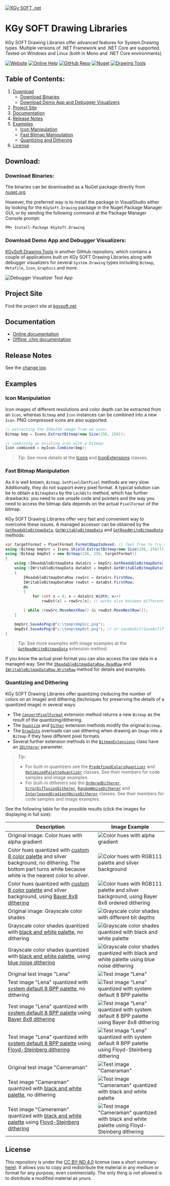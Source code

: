 [![KGy SOFT .net](https:////docs.kgysoft.net/drawing/icons/logo.png)](https://kgysoft.net)

# KGy SOFT Drawing Libraries

KGy SOFT Drawing Libraries offer advanced features for System.Drawing types.
Multiple versions of .NET Framework and .NET Core are supported. Tested on Windows and Linux (both in Mono and .NET Core environments).

[![Website](https://img.shields.io/website/https/kgysoft.net/corelibraries.svg)](https://kgysoft.net/drawing)
[![Online Help](https://img.shields.io/website/https/docs.kgysoft.net/drawing.svg?label=online%20help&up_message=available)](https://docs.kgysoft.net/drawing)
[![GitHub Repo](https://img.shields.io/github/repo-size/koszeggy/KGySoft.Drawing.svg?label=github)](https://github.com/koszeggy/KGySoft.Drawing)
[![Nuget](https://img.shields.io/nuget/vpre/KGySoft.Drawing.svg)](https://www.nuget.org/packages/KGySoft.Drawing)
[![Drawing Tools](https://img.shields.io/github/repo-size/koszeggy/KGySoft.Drawing.Tools.svg?label=Drawing%20Tools)](https://github.com/koszeggy/KGySoft.Drawing.Tools)

## Table of Contents:
1. [Download](#download)
   - [Download Binaries](#download-binaries)
   - [Download Demo App and Debugger Visualizers](#download-demo-app-and-debugger-visualizers)
2. [Project Site](#project-site)
3. [Documentation](#documentation)
4. [Release Notes](#release-notes)
5. [Examples](#examples)
   - [Icon Manipulation](#icon-manipulation)
   - [Fast Bitmap Manipulation](#fast-bitmap-manipulation)
   - [Quantizing and Dithering](#quantizing-and-dithering)
6. [License](#license)

## Download:

### Download Binaries:

The binaries can be downloaded as a NuGet package directly from [nuget.org](https://www.nuget.org/packages/KGySoft.Drawing)

However, the preferred way is to install the package in VisualStudio either by looking for the `KGySoft.Drawing` package in the Nuget Package Manager GUI, or by sending the following command at the Package Manager Console prompt:

    PM> Install-Package KGySoft.Drawing

### Download Demo App and Debugger Visualizers:

[KGySoft.Drawing.Tools](https://github.com/koszeggy/KGySoft.Drawing.Tools) is another GitHub repository, which contains a couple of applications built on KGy SOFT Drawing Libraries along with debugger visualizers for several `System.Drawing` types including `Bitmap`, `Metafile`, `Icon`, `Graphics` and more.

![Debugger Visualizer Test App](https://kgysoft.net/images/DebuggerVisualizerTest.png)

## Project Site

Find the project site at [kgysoft.net](https://kgysoft.net/drawing/)

## Documentation

* [Online documentation](https:////docs.kgysoft.net/drawing)
* [Offline .chm documentation](https://github.com/koszeggy/KGySoft.Drawing/raw/master/KGySoft.Drawing/Help/KGySoft.Drawing.chm)

## Release Notes

See the [change log](https://github.com/koszeggy/KGySoft.Drawing/blob/master/KGySoft.Drawing/changelog.txt).

## Examples

### Icon Manipulation

Icon images of different resolutions and color depth can be extracted from an `Icon`, whereas `Bitmap` and `Icon` instances can be combined into a new `Icon`. PNG compressed icons are also supported.

```cs
// extracting the 256x256 image from an icon:
Bitmap bmp = Icons.ExtractBitmap(new Size(256, 256));

// combining an existing icon with a bitmap:
Icon combined = myIcon.Combine(bmp);
```

> _Tip:_ See more details at the [Icons](https:////docs.kgysoft.net/drawing/?topic=html/T_KGySoft_Drawing_Icons.htm) and [IconExtensions](https:////docs.kgysoft.net/drawing/?topic=html/T_KGySoft_Drawing_IconExtensions.htm) classes.

### Fast Bitmap Manipulation

As it is well known, `Bitmap.SetPixel`/`GetPixel` methods are very slow. Additionally, they do not support every pixel format. A typical solution can be to obtain a `BitmapData` by the `LockBits` method, which has further drawbacks: you need to use unsafe code and pointers and the way you need to access the bitmap data depends on the actual `PixelFormat` of the bitmap.

KGy SOFT Drawing Libraries offer very fast and convenient way to overcome these issues. A managed accessor can be obtained by the [`GetReadableBitmapData`](https:////docs.kgysoft.net/drawing/?topic=html/M_KGySoft_Drawing_BitmapExtensions_GetReadableBitmapData.htm), [`GetWritableBitmapData`](https:////docs.kgysoft.net/drawing/?topic=html/M_KGySoft_Drawing_BitmapExtensions_GetWritableBitmapData.htm) and [`GetReadWriteBitmapData`](https:////docs.kgysoft.net/drawing/?topic=html/M_KGySoft_Drawing_BitmapExtensions_GetReadWriteBitmapData.htm) methods:

```cs
var targetFormat = PixelFormat.Format8bppIndexed; // feel free to try other formats as well
using (Bitmap bmpSrc = Icons.Shield.ExtractBitmap(new Size(256, 256)))
using (Bitmap bmpDst = new Bitmap(256, 256, targetFormat))
{
    using (IReadableBitmapData dataSrc = bmpSrc.GetReadableBitmapData())
    using (IWritableBitmapData dataDst = bmpDst.GetWritableBitmapData())
    {
        IReadableBitmapDataRow rowSrc = dataSrc.FirstRow;
        IWritableBitmapDataRow rowDst = dataDst.FirstRow;
        do
        {
            for (int x = 0; x < dataSrc.Width; x++)
                rowDst[x] = rowSrc[x]; // works also between different pixel formats

        } while (rowSrc.MoveNextRow() && rowDst.MoveNextRow());
    }

    bmpSrc.SaveAsPng(@"c:\temp\bmpSrc.png");
    bmpDst.SaveAsPng(@"c:\temp\bmpDst.png"); // or saveAsGif/SaveAsTiff to preserve the indexed format
}
```

> _Tip:_ See more examples with image examples at the [`GetReadWriteBitmapData`](https:////docs.kgysoft.net/drawing/?topic=html/M_KGySoft_Drawing_BitmapExtensions_GetReadWriteBitmapData.htm) extension method.

If you know the actual pixel format you can also access the raw data in a managed way. See the [`IReadableBitmapDataRow.ReadRaw`](https:////docs.kgysoft.net/drawing/?topic=html/M_KGySoft_Drawing_Imaging_IReadableBitmapDataRow_ReadRaw__1.htm) and [`IWritableBitmapDataRow.WriteRaw`](https:////docs.kgysoft.net/drawing/?topic=html/M_KGySoft_Drawing_Imaging_IWritableBitmapDataRow_WriteRaw__1.htm) method for details and examples.

### Quantizing and Dithering

KGy SOFT Drawing Libraries offer quantizing (reducing the number of colors on an image) and dithering (techniques for preserving the details of a quantized image) in several ways:

* The [`ConvertPixelFormat`](https:////docs.kgysoft.net/drawing/?topic=html/M_KGySoft_Drawing_ImageExtensions_ConvertPixelFormat.htm) extension method returns a new `Bitmap` as the result of the quantizing/dithering.
* The [`Quantize`](https:////docs.kgysoft.net/drawing/?topic=html/M_KGySoft_Drawing_BitmapExtensions_Quantize.htm) and [`Dither`](https:////docs.kgysoft.net/drawing/?topic=html/M_KGySoft_Drawing_BitmapExtensions_Dither.htm) extension methods modify the original `Bitmap`.
* The [`DrawInto`](https:////docs.kgysoft.net/drawing/?topic=html/Overload_KGySoft_Drawing_ImageExtensions_DrawInto.htm) overloads can use dithering when drawing an `Image` into a `Bitmap` if they have different pixel formats.
* Several further extension methods in the [`BitmapExtensions`](https:////docs.kgysoft.net/drawing/?topic=html/T_KGySoft_Drawing_BitmapExtensions.htm) class have an [`IDitherer`](https:////docs.kgysoft.net/drawing/?topic=html/T_KGySoft_Drawing_Imaging_IDitherer.htm) parameter.

> _Tip:_
> * For built-in quantizers see the [`PredefinedColorsQuantizer`](https:////docs.kgysoft.net/drawing/?topic=html/T_KGySoft_Drawing_Imaging_PredefinedColorsQuantizer.htm) and [`OptimizedPaletteQuantizer`](https:////docs.kgysoft.net/drawing/?topic=html/T_KGySoft_Drawing_Imaging_OptimizedPaletteQuantizer.htm) classes. See their members for code samples and image examples.
> * For built-in ditherers see the [`OrderedDitherer`](https:////docs.kgysoft.net/drawing/?topic=html/T_KGySoft_Drawing_Imaging_OrderedDitherer.htm), [`ErrorDiffusionDitherer`](https:////docs.kgysoft.net/drawing/?topic=html/T_KGySoft_Drawing_Imaging_ErrorDiffusionDitherer.htm), [`RandomNoiseDitherer`](https:////docs.kgysoft.net/drawing/?topic=html/T_KGySoft_Drawing_Imaging_RandomNoiseDitherer.htm) and [`InterleavedGradientNoiseDitherer`](https:////docs.kgysoft.net/drawing/?topic=html/T_KGySoft_Drawing_Imaging_InterleavedGradientNoiseDitherer.htm) classes. See their members for code samples and image examples.

See the following table for the possible results (click the images for displaying in full size):

|Description|Image Example|
|--|--|
| Original image: Color hues with alpha gradient | ![Color hues with alpha gradient](KGySoft.Drawing/Help/Images/AlphaGradient.png) |
| Color hues quantized with [custom 8 color palette](https://docs.kgysoft.net/drawing/?topic=html/M_KGySoft_Drawing_Imaging_PredefinedColorsQuantizer_FromCustomPalette_1.htm) and silver background, no dithering. The bottom part turns white because white is the nearest color to silver. | ![Color hues with RGB111 palette and silver background](KGySoft.Drawing/Help/Images/AlphaGradientRgb111Silver.gif) |
| Color hues quantized with [custom 8 color palette](https://docs.kgysoft.net/drawing/?topic=html/M_KGySoft_Drawing_Imaging_PredefinedColorsQuantizer_FromCustomPalette_1.htm) and silver background, using [Bayer 8x8 dithering](https://docs.kgysoft.net/drawing/?topic=html/P_KGySoft_Drawing_Imaging_OrderedDitherer_Bayer8x8.htm) | ![Color hues with RGB111 palette and silver background, using Bayer 8x8 ordered dithering](KGySoft.Drawing/Help/Images/AlphaGradientRgb111SilverDitheredB8.gif) |
| Original image: Grayscale color shades | ![Grayscale color shades with different bit depths](KGySoft.Drawing/Help/Images/GrayShades.gif) |
| Grayscale color shades quantized with [black and white palette](https://docs.kgysoft.net/drawing/?topic=html/M_KGySoft_Drawing_Imaging_PredefinedColorsQuantizer_BlackAndWhite.htm), no dithering | ![Grayscale color shades quantized with black and white palette](KGySoft.Drawing/Help/Images/GrayShadesBW.gif) |
| Grayscale color shades quantized with [black and white palette](https://docs.kgysoft.net/drawing/?topic=html/M_KGySoft_Drawing_Imaging_PredefinedColorsQuantizer_BlackAndWhite.htm), using [blue noise dithering](https://docs.kgysoft.net/drawing/?topic=html/P_KGySoft_Drawing_Imaging_OrderedDitherer_BlueNoise.htm) | ![Grayscale color shades quantized with black and white palette using blue noise dithering](KGySoft.Drawing/Help/Images/GrayShadesBWDitheredBN.gif) |
| Original test image "Lena" | ![Test image "Lena"](KGySoft.Drawing/Help/Images/Lena.png) |
| Test image "Lena" quantized with [system default 8 BPP palette](https://docs.kgysoft.net/drawing/?topic=html/M_KGySoft_Drawing_Imaging_PredefinedColorsQuantizer_SystemDefault8BppPalette.htm), no dithering | ![Test image "Lena" quantized with system default 8 BPP palette](KGySoft.Drawing/Help/Images/LenaDefault8bpp.gif) |
| Test image "Lena" quantized with [system default 8 BPP palette](https://docs.kgysoft.net/drawing/?topic=html/M_KGySoft_Drawing_Imaging_PredefinedColorsQuantizer_SystemDefault8BppPalette.htm) using [Bayer 8x8 dithering](https://docs.kgysoft.net/drawing/?topic=html/P_KGySoft_Drawing_Imaging_OrderedDitherer_Bayer8x8.htm) | ![Test image "Lena" quantized with system default 8 BPP palette using Bayer 8x8 dithering](KGySoft.Drawing/Help/Images/LenaDefault8bppDitheredB8.gif) |
| Test image "Lena" quantized with [system default 8 BPP palette](https://docs.kgysoft.net/drawing/?topic=html/M_KGySoft_Drawing_Imaging_PredefinedColorsQuantizer_SystemDefault8BppPalette.htm) using [Floyd-Steinberg dithering](https://docs.kgysoft.net/drawing/?topic=html/P_KGySoft_Drawing_Imaging_ErrorDiffusionDitherer_FloydSteinberg.htm) | ![Test image "Lena" quantized with system default 8 BPP palette using Floyd-Steinberg dithering](KGySoft.Drawing/Help/Images/LenaDefault8bppDitheredFS.gif) |
| Original test image "Cameraman" | ![Test image "Cameraman"](KGySoft.Drawing/Help/Images/Cameraman.png) |
| Test image "Cameraman" quantized with [black and white palette](https://docs.kgysoft.net/drawing/?topic=html/M_KGySoft_Drawing_Imaging_PredefinedColorsQuantizer_BlackAndWhite.htm), no dithering | ![Test image "Cameraman" quantized with black and white palette](KGySoft.Drawing/Help/Images/CameramanBW.gif) |
| Test image "Cameraman" quantized with [black and white palette](https://docs.kgysoft.net/drawing/?topic=html/M_KGySoft_Drawing_Imaging_PredefinedColorsQuantizer_BlackAndWhite.htm) using [Floyd-Steinberg dithering](https://docs.kgysoft.net/drawing/?topic=html/P_KGySoft_Drawing_Imaging_ErrorDiffusionDitherer_FloydSteinberg.htm) | ![Test image "Cameraman" quantized with black and white palette using Floyd-Steinberg dithering](KGySoft.Drawing/Help/Images/CameramanBWDitheredFS.gif) |

## License
This repository is under the [CC BY-ND 4.0](https://creativecommons.org/licenses/by-nd/4.0/legalcode) license (see a short summary [here](https://creativecommons.org/licenses/by-nd/4.0)). It allows you to copy and redistribute the material in any medium or format for any purpose, even commercially. The only thing is not allowed is to distribute a modified material as yours.
